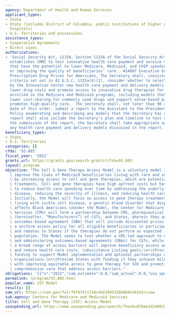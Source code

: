 ```yaml
---
agency: Department of Health and Human Services
applicant_types:
- State
- State (includes District of Columbia, public institutions of higher education and
  hospitals)
- U.S. Territories and possessions
assistance_types:
- Cooperative Agreements
- Direct Loans
authorizations:
- 'Social Security Act, 1115A, Section 1115A of the Social Security Act (the Act)
  establishes CMMI to test innovative health care payment and service delivery models
  that have the potential to lower Medicare, Medicaid, and CHIP spending while maintaining
  or improving the quality of beneficiaries’ care.. #14087 Executive Order on Lowering
  Prescription Drug Prices for Americans, The Secretary shall, consistent with the
  criteria set out in 42 U.S.C. 1315a(b)(2), consider whether to select for testing
  by the Innovation Center new health care payment and delivery models that would
  lower drug costs and promote access to innovative drug therapies for beneficiaries
  enrolled in the Medicare and Medicaid programs, including models that may lead to
  lower cost-sharing for commonly used drugs and support value-based payment that
  promotes high-quality care.  The Secretary shall, not later than 90 days after the
  date of this order, submit a report to the Assistant to the President for Domestic
  Policy enumerating and describing any models that the Secretary has selected.  The
  report shall also include the Secretary’s plan and timeline to test any such models.  Following
  the submission of the report, the Secretary shall take appropriate actions to test
  any health care payment and delivery models discussed in the report.'
beneficiary_types:
- State
- U.S. Territories
categories: []
cfda: '93.885'
fiscal_year: '2022'
grants_url: https://grants.gov/search-grants?cfda=93.885
layout: program
objective: "The Cell & Gene Therapy Access Model is a voluntary model intended to\
  \ improve the lives of Medicaid beneficiaries living with rare and severe diseases\
  \ by increasing access to cell and gene therapies, which are potentially transformative\
  \ treatments. Cell and gene therapies have high upfront costs but have the potential\
  \ to reduce health care spending over time by addressing the underlying causes of\
  \ disease, reducing the severity of illness, and reducing health care utilization.\
  \ Initially, the Model will focus on access to gene therapy treatments for people\
  \ living with sickle cell disease, a genetic blood disorder that disproportionately\
  \ affects Black Americans.\nUnder the Model, the Center for Medicare and Medicaid\
  \ Services (CMS) will form a partnership between CMS, pharmaceutical manufacturers\
  \ (hereinafter, “Manufacturers”) of CGTs, and States, wherein they agree upon an\
  \ outcomes-based agreement (OBA) that will include discounted prices for the therapies,\
  \ a uniform access policy for all eligible beneficiaries in participating States,\
  \ and rebates to States if the therapies do not perform as expected in the Model\
  \ population. The Model seeks to test whether a CMS-led approach to negotiating\
  \ and administering outcomes-based agreements (OBAs) for CGTs, while addressing\
  \ a broad range of access barriers will improve beneficiary access and health outcomes,\
  \ and reduce health care costs. \nAssistance Listing goals:\n•\tProvide States with\
  \ funding to support Model implementation and optional partnerships with community-based\
  \ organizations.\n•\tProvide States with funding if they achieve milestones associated\
  \ with improving equitable access to gene therapy for SCD and promoting multi-disciplinary,\
  \ comprehensive care that address access barriers."
obligations: '[{"x":"2022","sam_estimate":0.0,"sam_actual":0.0,"usa_spending_actual":0.0},{"x":"2023","sam_estimate":0.0,"sam_actual":0.0,"usa_spending_actual":0.0},{"x":"2024","sam_estimate":0.0,"sam_actual":0.0,"usa_spending_actual":0.0}]'
permalink: /program/93.885.html
popular_name: CGT Model
results: []
sam_url: https://sam.gov/fal/f8f87411724c4d2294532bb069e162e3/view
sub-agency: Centers for Medicare and Medicaid Services
title: Cell and Gene Therapy (CGT) Access Model
usaspending_url: https://www.usaspending.gov/search/?hash=876ee1d246819ad397efb654633a32e0
---
```

